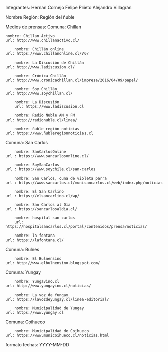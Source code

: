 ﻿Integrantes: Hernan Cornejo
             Felipe Prieto
             Alejandro Villagrán
             
Nombre Región: Región del ñuble


Medios de prensas:
Comuna: Chillan

	nombre: Chillan Activo  
   	url: http://www.chillanactivo.cl/

        nombre: Chillán online
  	url: https://www.chillanonline.cl/V6/
 
        nombre: La Discusión de Chillán  
	url: http://www.ladiscusion.cl/
 
        nombre: Crónica Chillán  
  	url: http://www.cronicachillan.cl/impresa/2016/04/09/papel/ 

        nombre: Soy Chillán 
   	url: http://www.soychillan.cl/ 

        nombre: La Discusión
        url: https://www.ladiscusion.cl 

        nombre: Radio Ñuble AM y FM 
   	url: http://radionuble.cl/linea/ 

        nombre: ñuble región noticias 
  	url: https://www.ñubleregionnoticias.cl
        
Comuna: San Carlos

        nombre: SanCarlosOnline
  	url : https://www.sancarlosonline.cl/

        nombre: SoySanCarlos 
  	url : https://www.soychile.cl/san-carlos

        nombre: San Carlos, cuna de violeta parra 
  	url : https://www.sancarlos.cl/munisancarlos.cl/web/index.php/noticias

        nombre: El San Carlino
  	url : https://elsancarlino.cl/wp/

        nombre: San Carlos al Día 
  	url : https://sancarlosaldia.cl/

        nombre: hospital san carlos
        url: https://hospitalsancarlos.cl/portal/contenidos/prensa/noticias/

        nombre: la fontana 
  	url: https://lafontana.cl/
        
Comuna: Bulnes

        nombre: El Bulnensino 
	url: http://www.elbulnensino.blogspot.com/

Comuna: Yungay

        nombre: Yungavino.cl  
   	url: http://www.yungayino.cl/noticias/

        nombre: La voz de Yungay  
   	url: https://lavozdeyungay.cl/linea-editorial/

        nombre: Municipalidad de Yungay  
  	url: https://www.yungay.cl 
        


Comuna: Coihueco

        nombre: Municipalidad de Coihueco 
  	url: https://www.municoihueco.cl/noticias.html 






formato fechas: YYYY-MM-DD